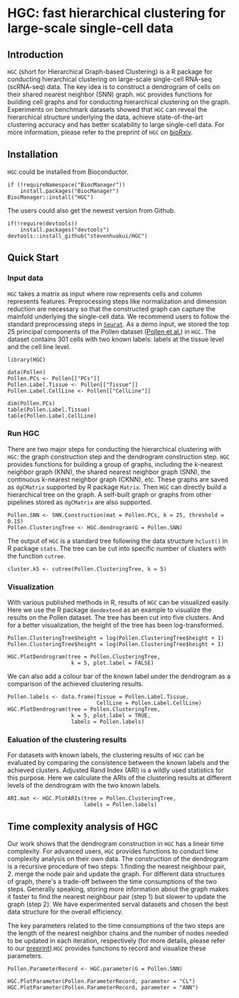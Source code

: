 # HGC: fast hierarchical clustering for large-scale single-cell data
## Introduction

`HGC` (short for Hierarchical Graph-based Clustering) is a R package for 
conducting  hierarchical clustering on large-scale single-cell RNA-seq 
(scRNA-seq) data. The key idea is to construct a dendrogram of cells on 
their shared nearest neighbor (SNN) graph. `HGC` provides functions for 
building cell graphs and for conducting hierarchical clustering on the graph. 
Experiments on benchmark datasets showed that `HGC` can reveal the 
hierarchical structure underlying the data, achieve state-of-the-art 
clustering accuracy and has better scalability to large single-cell data. 
For more information, please refer to the preprint of `HGC` on 
[bioRxiv](https://doi.org/10.1101/2021.02.07.430106).

## Installation

`HGC` could be installed from Bioconductor.

```{r Bioconductor install, eval = FALSE}
if (!requireNamespace("BiocManager"))
    install.packages("BiocManager")
BiocManager::install("HGC")
```

The users could also get the newest version from Github.

```{r Github install, eval = FALSE}
if(!require(devtools))
    install.packages("devtools")
devtools::install_github("stevenhuakui/HGC")
```

## Quick Start

### Input data
`HGC` takes a matrix as input where  row represents cells and column 
represents features. Preprocessing steps like normalization and dimension 
reduction are necessary so that the constructed graph can capture the 
mainfold underlying the single-cell data. We recommend users to follow 
the standard preprocessing steps in 
[`Seurat`](https://satijalab.org/seurat/articles/get_started.html). 
As a demo input, we stored the top 25 principal components of the 
Pollen dataset ([Pollen et al.](https://www.nature.com/articles/nbt.2967)) 
in `HGC`. The dataset contains 301 cells with two known labels: labels at 
the tissue level and the cell line level.

```{r, message=FALSE, warning=FALSE}
library(HGC)

data(Pollen)
Pollen.PCs <- Pollen[["PCs"]]
Pollen.Label.Tissue <- Pollen[["Tissue"]]
Pollen.Label.CellLine <- Pollen[["CellLine"]]

dim(Pollen.PCs)
table(Pollen.Label.Tissue)
table(Pollen.Label.CellLine)
```

### Run HGC

There are two major steps for conducting the hierarchical clustering 
with `HGC`: the graph construction step and the dendrogram construction 
step. `HGC` provides functions for
building a group of graphs, including the k-nearest neighbor graph (KNN), 
the shared nearest neighbor graph (SNN), the continuous k-nearest neighbor 
graph (CKNN), etc. These graphs are saved as `dgCMatrix` supported by 
R package `Matrix`. Then `HGC` can directly build a hierarchical tree 
on the graph. A self-built graph or graphs from other pipelines stored 
as `dgCMatrix` are also supported.

```{r}
Pollen.SNN <- SNN.Construction(mat = Pollen.PCs, k = 25, threshold = 0.15)
Pollen.ClusteringTree <- HGC.dendrogram(G = Pollen.SNN)
```

The output of `HGC` is a standard tree following the data structure `hclust()` 
in R package `stats`. The tree can be cut into specific number of clusters 
with the function `cutree`.  

```{r}
cluster.k5 <- cutree(Pollen.ClusteringTree, k = 5)
```

### Visualization

With various published methods in R, results of `HGC` can be visualized easily. 
Here we use the R package `dendextend` as an example to visualize the results 
on the Pollen dataset. The tree has been cut into five clusters. And for a 
better visualization, the height of the tree has been log-transformed.

```{r, fig.height = 4.5}
Pollen.ClusteringTree$height = log(Pollen.ClusteringTree$height + 1)
Pollen.ClusteringTree$height = log(Pollen.ClusteringTree$height + 1)

HGC.PlotDendrogram(tree = Pollen.ClusteringTree,
                    k = 5, plot.label = FALSE)
```
We can also add a colour bar of the known label under the dendrogram as a 
comparison of the achieved clustering results.

```{r, fig.height = 4.5}
Pollen.labels <- data.frame(Tissue = Pollen.Label.Tissue,
                            CellLine = Pollen.Label.CellLine)
HGC.PlotDendrogram(tree = Pollen.ClusteringTree,
                    k = 5, plot.label = TRUE, 
                    labels = Pollen.labels)
```

### Ealuation of the clustering results

For datasets with known labels, the clustering results of `HGC` can be 
evaluated by comparing the consistence between the known labels and the 
achieved clusters. Adjusted Rand Index (ARI) is a wildly used statistics 
for this purpose. Here we calculate the ARIs of the clustering results at 
different levels of the dendrogram with the two known labels. 

```{r}
ARI.mat <- HGC.PlotARIs(tree = Pollen.ClusteringTree,
                        labels = Pollen.labels)
```

## Time complexity analysis of HGC

Our work shows that the dendrogram construction in `HGC` has a linear time 
complexity. For advanced users, `HGC` provides functions to conduct time 
complexity analysis on their own data. The construction of the dendrogram 
is a recursive procedure of two steps: 1.finding the nearest neighbour pair, 
2. merge the node pair and update the graph. For different data structures of 
graph, there's a trade-off between the time consumptions of the two steps. 
Generally speaking, storing more information about the graph makes it faster 
to find the nearest neighbour pair (step 1) but slower to update the graph 
(step 2). We have experimented serval datasets and chosen the best data 
structure for the overall efficiency. 

The key parameters related to the time consumptions of the two steps are the 
length of the nearest neighbor chains and the number of nodes needed to be 
updated in each iteration, respectively (for more details, please refer to 
our [preprint](https://doi.org/10.1101/2021.02.07.430106)).`HGC` provides 
functions to record and visualize these parameters.

```{r}
Pollen.ParameterRecord <- HGC.parameter(G = Pollen.SNN)

HGC.PlotParameter(Pollen.ParameterRecord, parameter = "CL")
HGC.PlotParameter(Pollen.ParameterRecord, parameter = "ANN")
```